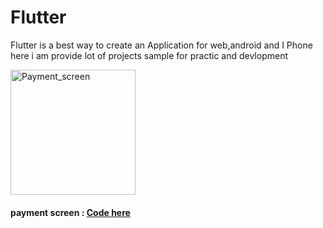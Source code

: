 # Flutter
Flutter is a best way to create an Application for web,android and I Phone 
here i am provide lot of projects sample for practic and devlopment

<img src="https://blogger.googleusercontent.com/img/a/AVvXsEjLaxrPtyzSl1_FiAbrVIwLI8PonmohNb4IzqQZnALPkrfwK4UO0dcz5XB8WCsKw_gdvrnY9e7xZFmDdmh6eWscWepKf5XBm2MIELU0sYzUQ7Smr4I-CwLZAc4toBUYFYTo9Nz7vIk3eBoRLkr8QKEDIf5H7v9hpUirK1T2AA3auCO8dImXax_HtUkc=s873" width="200" alt="Payment_screen">
<h4>payment screen : <a href="https://codewithnroy.blogspot.com/2021/11/payment-screen-design-in-flutter.html">Code here</a></h4>
